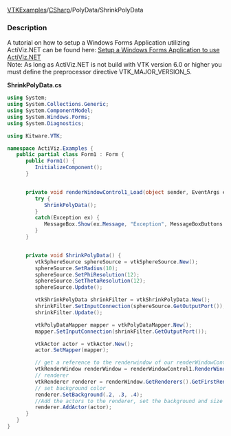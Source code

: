 [VTKExamples](/home/)/[CSharp](/CSharp)/PolyData/ShrinkPolyData

### Description
A tutorial on how to setup a Windows Forms Application utilizing ActiViz.NET can be found here: [Setup a Windows Forms Application to use ActiViz.NET](http://www.vtk.org/Wiki/VTK/CSharp/ActiViz.NET)<br />
Note: As long as ActiViz.NET is not build with VTK version 6.0 or higher you must define the preprocessor directive VTK_MAJOR_VERSION_5.

**ShrinkPolyData.cs**
```csharp
using System;
using System.Collections.Generic;
using System.ComponentModel;
using System.Windows.Forms;
using System.Diagnostics;

using Kitware.VTK;

namespace ActiViz.Examples {
   public partial class Form1 : Form {
      public Form1() {
         InitializeComponent();
      }


      private void renderWindowControl1_Load(object sender, EventArgs e) {
         try {
            ShrinkPolyData();
         }
         catch(Exception ex) {
            MessageBox.Show(ex.Message, "Exception", MessageBoxButtons.OK);
         }
      }


      private void ShrinkPolyData() {
         vtkSphereSource sphereSource = vtkSphereSource.New();
         sphereSource.SetRadius(10);
         sphereSource.SetPhiResolution(12);
         sphereSource.SetThetaResolution(12);
         sphereSource.Update();

         vtkShrinkPolyData shrinkFilter = vtkShrinkPolyData.New();
         shrinkFilter.SetInputConnection(sphereSource.GetOutputPort());
         shrinkFilter.Update();

         vtkPolyDataMapper mapper = vtkPolyDataMapper.New();
         mapper.SetInputConnection(shrinkFilter.GetOutputPort());

         vtkActor actor = vtkActor.New();
         actor.SetMapper(mapper);

         // get a reference to the renderwindow of our renderWindowControl1
         vtkRenderWindow renderWindow = renderWindowControl1.RenderWindow;
         // renderer
         vtkRenderer renderer = renderWindow.GetRenderers().GetFirstRenderer();
         // set background color
         renderer.SetBackground(.2, .3, .4);
         //Add the actors to the renderer, set the background and size 
         renderer.AddActor(actor);
      }
   }
}
```
